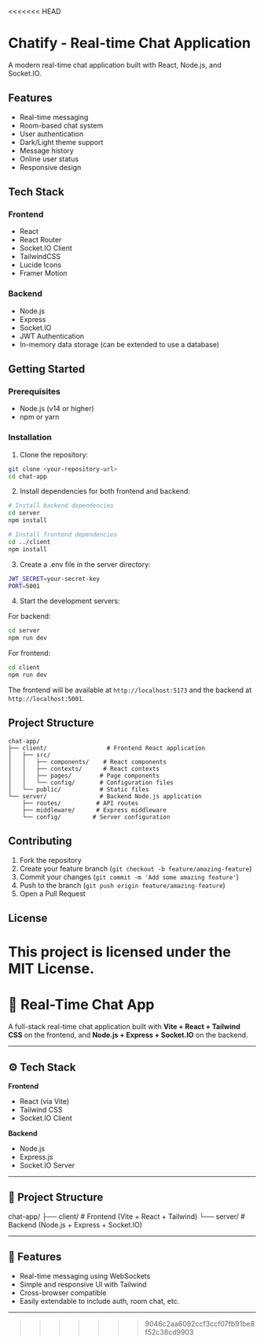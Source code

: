 <<<<<<< HEAD
# Chatify - Real-time Chat Application

A modern real-time chat application built with React, Node.js, and Socket.IO.

## Features

- Real-time messaging
- Room-based chat system
- User authentication
- Dark/Light theme support
- Message history
- Online user status
- Responsive design

## Tech Stack

### Frontend
- React
- React Router
- Socket.IO Client
- TailwindCSS
- Lucide Icons
- Framer Motion

### Backend
- Node.js
- Express
- Socket.IO
- JWT Authentication
- In-memory data storage (can be extended to use a database)

## Getting Started

### Prerequisites
- Node.js (v14 or higher)
- npm or yarn

### Installation

1. Clone the repository:
```bash
git clone <your-repository-url>
cd chat-app
```

2. Install dependencies for both frontend and backend:
```bash
# Install backend dependencies
cd server
npm install

# Install frontend dependencies
cd ../client
npm install
```

3. Create a .env file in the server directory:
```bash
JWT_SECRET=your-secret-key
PORT=5001
```

4. Start the development servers:

For backend:
```bash
cd server
npm run dev
```

For frontend:
```bash
cd client
npm run dev
```

The frontend will be available at `http://localhost:5173` and the backend at `http://localhost:5001`.

## Project Structure

```
chat-app/
├── client/                 # Frontend React application
│   ├── src/
│   │   ├── components/    # React components
│   │   ├── contexts/      # React contexts
│   │   ├── pages/        # Page components
│   │   └── config/       # Configuration files
│   └── public/           # Static files
└── server/               # Backend Node.js application
    ├── routes/          # API routes
    ├── middleware/      # Express middleware
    └── config/         # Server configuration
```

## Contributing

1. Fork the repository
2. Create your feature branch (`git checkout -b feature/amazing-feature`)
3. Commit your changes (`git commit -m 'Add some amazing feature'`)
4. Push to the branch (`git push origin feature/amazing-feature`)
5. Open a Pull Request

## License

This project is licensed under the MIT License. 
=======
# 💬 Real-Time Chat App

A full-stack real-time chat application built with **Vite + React + Tailwind CSS** on the frontend, and **Node.js + Express + Socket.IO** on the backend.

---

## ⚙️ Tech Stack

**Frontend**
- React (via Vite)
- Tailwind CSS
- Socket.IO Client

**Backend**
- Node.js
- Express.js
- Socket.IO Server

---

## 📁 Project Structure
chat-app/ 
   ├── client/ # Frontend (Vite + React + Tailwind) 
   └── server/ # Backend (Node.js + Express + Socket.IO)


---

## 🚀 Features

- Real-time messaging using WebSockets
- Simple and responsive UI with Tailwind
- Cross-browser compatible
- Easily extendable to include auth, room chat, etc.

---

>>>>>>> 9046c2aa6092ccf3ccf07fb91be8f52c38cd9903
